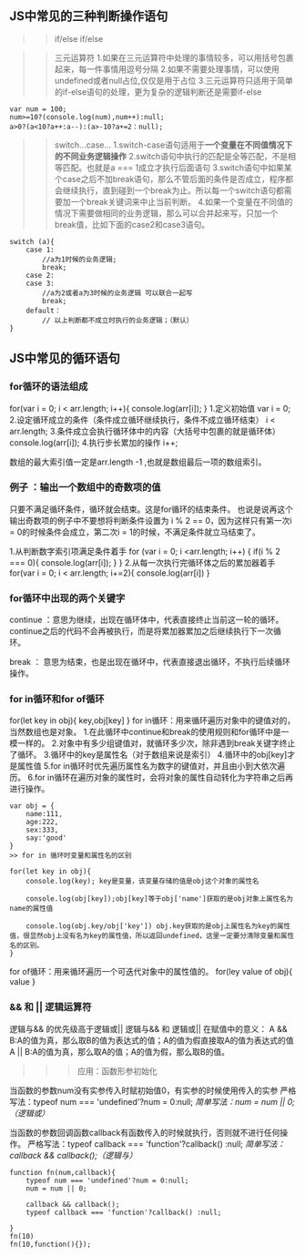 ## JS中常见的三种判断操作语句
>> if/else if/else

>> 三元运算符
1.如果在三元运算符中处理的事情较多，可以用括号包裹起来，每一件事情用逗号分隔
2.如果不需要处理事情，可以使用undefined或者null占位,仅仅是用于占位
3.三元运算符只适用于简单的if-else语句的处理，更为复杂的逻辑判断还是需要if-else
```
var num = 100;
num>=10?(console.log(num),num++):null;
a>0?(a<10?a++:a--):(a>-10?a+=2：null);
```

>> switch...case...
1.switch-case语句适用于**一个变量在不同值情况下的不同业务逻辑操作**
2.switch语句中执行的匹配是全等匹配，不是相等匹配。也就是a === 1成立才执行后面语句
3.switch语句中如果某个case之后不加break语句，那么不管后面的条件是否成立，程序都会继续执行，直到碰到一个break为止。所以每一个switch语句都需要加一个break关键词来中止当前判断。
4.如果一个变量在不同值的情况下需要做相同的业务逻辑，那么可以合并起来写，只加一个break值，比如下面的case2和case3语句。
```
switch (a){
	case 1:
		//a为1时候的业务逻辑;
		break;
	case 2:
	case 3:
		//a为2或者a为3时候的业务逻辑 可以联合一起写
		break;
	default：
		// 以上判断都不成立时执行的业务逻辑；（默认）
}

```

## JS中常见的循环语句
### for循环的语法组成
for(var i = 0; i < arr.length; i++){
	console.log(arr[i]);
}
1.定义初始值 var i = 0;
2.设定循环成立的条件（条件成立循环继续执行，条件不成立循环结束） i < arr.length;
3.条件成立会执行循环体中的内容（大括号中包裹的就是循环体）console.log(arr[i]);
4.执行步长累加的操作 i++;

数组的最大索引值一定是arr.length -1 ,也就是数组最后一项的数组索引。

### 例子 ：输出一个数组中的奇数项的值

只要不满足循环条件，循环就会结束。这是for循环的结束条件。
也说是说再这个输出奇数项的例子中不要想将判断条件设置为 i % 2 == 0，因为这样只有第一次i = 0的时候条件会成立，第二次i = 1的时候，不满足条件就立马结束了。

1.从判断数字索引项满足条件着手
for (var i = 0; i <arr.length; i++) {
		if(i % 2 === 0){
			console.log(arr[i]);
		}
	}
2.从每一次执行完循环体之后的累加器着手
for(var i = 0; i < arr.length; i+=2){
		console.log(arr[i])
	}

### for循环中出现的两个关键字
continue ：意思为继续，出现在循环体中，代表直接终止当前这一轮的循环。
continue之后的代码不会再被执行，而是将累加器累加之后继续执行下一次循环。

break ： 意思为结束，也是出现在循环中，代表直接退出循环，不执行后续循环操作。

### for in循环和for of循环

for(let key in obj){
	key,obj[key]
}
for in循环：用来循环遍历对象中的键值对的，当然数组也是对象。
1.在此循环中continue和break的使用规则和for循环中是一模一样的。
2.对象中有多少组键值对，就循环多少次，除非遇到break关键字终止了循环。
3.循环中的key是属性名（对于数组来说是索引）
4.循环中的obj[key]才是属性值
5.for in循环时优先遍历属性名为数字的键值对，并且由小到大依次遍历。
6.for in循环在遍历对象的属性时，会将对象的属性自动转化为字符串之后再进行操作。
```
var obj = {
	name:111,
	age:222,
	sex:333,
	say:'good'
}
>> for in 循环时变量和属性名的区别

for(let key in obj){
	console.log(key); key是变量，该变量存储的值是obj这个对象的属性名
	
	console.log(obj[key]);obj[key]等于obj['name']获取的是obj对象上属性名为name的属性值
	
	console.log(obj.key/obj['key']) obj.key获取的是obj上属性名为key的属性值，很显然obj上没有名为key的属性值，所以返回undefined，这里一定要分清除变量和属性名的区别。
}

```


for of循环：用来循环遍历一个可迭代对象中的属性值的。
for(ley value of obj){
	value
}

### && 和 || 逻辑运算符
逻辑与&& 的优先级高于逻辑或|| 
逻辑与&& 和 逻辑或|| 在赋值中的意义：
A && B:A的值为真，那么取B的值为表达式的值；A的值为假直接取A的值为表达式的值
A || B:A的值为真，那么取A的值；A的值为假，那么取B的值。

>>> 应用：函数形参初始化

当函数的参数num没有实参传入时赋初始值0，有实参的时候使用传入的实参
严格写法：typeof num === 'undefined'?num = 0:null;
*简单写法：num = num || 0;（逻辑或）*

当函数的参数回调函数callback有函数传入的时候就执行，否则就不进行任何操作。
严格写法：typeof callback === 'function'?callback() :null;
*简单写法：callback && callback();（逻辑与）*

```
function fn(num,callback){
	typeof num === 'undefined'?num = 0:null;
	num = num || 0;
	
	callback && callback();
	typeof callback === 'function'?callback() :null;
	
}
fn(10)
fn(10,function(){});

```




